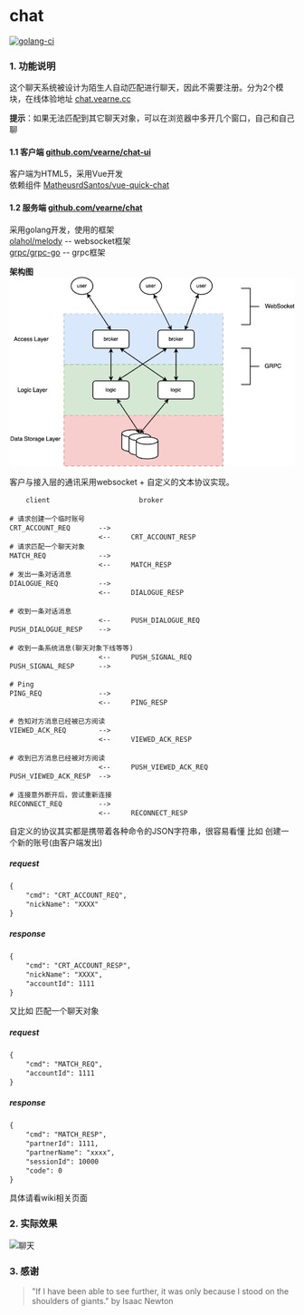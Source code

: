 # chat
[![golang-ci](https://github.com/vearne/chat/actions/workflows/golang-ci.yml/badge.svg)](https://github.com/vearne/chat/actions/workflows/golang-ci.yml)
### 1. 功能说明
这个聊天系统被设计为陌生人自动匹配进行聊天，因此不需要注册。分为2个模块，在线体验地址 [chat.vearne.cc](http://chat.vearne.cc/)

**提示**：如果无法匹配到其它聊天对象，可以在浏览器中多开几个窗口，自己和自己聊


#### 1.1 客户端 [github.com/vearne/chat-ui](https://github.com/vearne/chat-ui)
客户端为HTML5，采用Vue开发    
依赖组件 [MatheusrdSantos/vue-quick-chat](https://github.com/MatheusrdSantos/vue-quick-chat)

#### 1.2 服务端 [github.com/vearne/chat](https://github.com/vearne/chat)
采用golang开发，使用的框架    
[olahol/melody](https://github.com/olahol/melody) -- websocket框架    
[grpc/grpc-go](https://github.com/grpc/grpc-go)  -- grpc框架

**架构图**![架构图](https://raw.githubusercontent.com/vearne/chat/master/img/arch.png)

客户与接入层的通讯采用websocket + 自定义的文本协议实现。


```
    client                      broker

# 请求创建一个临时账号
CRT_ACCOUNT_REQ       -->
                      <--     CRT_ACCOUNT_RESP
# 请求匹配一个聊天对象                    
MATCH_REQ             -->
                      <--     MATCH_RESP
# 发出一条对话消息
DIALOGUE_REQ          -->     
                      <--     DIALOGUE_RESP

# 收到一条对话消息                   
                      <--     PUSH_DIALOGUE_REQ
PUSH_DIALOGUE_RESP    -->     
                    
# 收到一条系统消息(聊天对象下线等等)
                      <--     PUSH_SIGNAL_REQ
PUSH_SIGNAL_RESP      -->     

# Ping
PING_REQ              -->     
                      <--     PING_RESP

# 告知对方消息已经被已方阅读                    
VIEWED_ACK_REQ        -->
                      <--     VIEWED_ACK_RESP
  
# 收到已方消息已经被对方阅读               
                      <--     PUSH_VIEWED_ACK_REQ
PUSH_VIEWED_ACK_RESP  -->     

# 连接意外断开后，尝试重新连接
RECONNECT_REQ         -->     
                      <--     RECONNECT_RESP          

```


自定义的协议其实都是携带着各种命令的JSON字符串，很容易看懂
比如 创建一个新的账号(由客户端发出)
##### request
```
{
	"cmd": "CRT_ACCOUNT_REQ",
	"nickName": "XXXX"
}
```
##### response
```
{
	"cmd": "CRT_ACCOUNT_RESP",
	"nickName": "XXXX",
	"accountId": 1111
}
```
又比如 匹配一个聊天对象
##### request
```
{
	"cmd": "MATCH_REQ",
	"accountId": 1111
}
```
##### response
```
{
	"cmd": "MATCH_RESP",
	"partnerId": 1111,
	"partnerName": "xxxx",
	"sessionId": 10000
	"code": 0
}
```
具体请看wiki相关页面

### 2. 实际效果
![聊天](https://raw.githubusercontent.com/vearne/chat/master/img/chat.png)

### 3. 感谢
>"If I have been able to see further, it was only because I stood on the shoulders of giants."   by Isaac Newton

